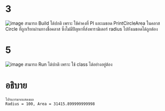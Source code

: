 # 3 #
![image](https://github.com/ThanaloekKaisai/03376836-OOP-2566-Lab-06/assets/144195683/fa4ae686-a3f8-47af-b1d4-c66515b64ae7)
สามารถ Build ได้ปกติ เพราะ ใช้ค่าคงที่ PI และเมธอด PrintCircleArea ในคลาส Circle ที่ถูกเรียกผ่านทางชื่อคลาส ซึ่งไม่มีปัญหาที่ส่งพารามิเตอร์ radius ไปยังเมธอดได้ถูกต้อง
# 5 #
![image](https://github.com/ThanaloekKaisai/03376836-OOP-2566-Lab-06/assets/144195683/f53f1a2f-4874-4ca2-8fa4-e9883d2a5e6d)
สามารถ Run ได้ปกติ เพราะ ใช้ class ได้อย่างอยู่ต้อง

# อธิบาย #
```
โปรแกรมจะแสดงผล
Radius = 100, Area = 31415.899999999998
